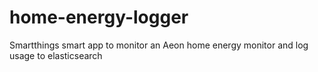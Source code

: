 # home-energy-logger
Smartthings smart app to monitor an Aeon home energy monitor and log usage to elasticsearch
